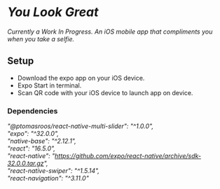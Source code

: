# *You Look Great*

*Currently a Work In Progress.  An iOS mobile app that compliments you when you take a selfie.* 

## Setup 

- Download the expo app on your iOS device.  
- Expo Start in terminal. 
- Scan QR code with your iOS device to launch app on device.  

### Dependencies

*"@ptomasroos/react-native-multi-slider": "^1.0.0",*  
*"expo": "^32.0.0",*  
*"native-base": "^2.12.1",*  
*"react": "16.5.0",*  
*"react-native": "https://github.com/expo/react-native/archive/sdk-32.0.0.tar.gz",*  
*"react-native-swiper": "^1.5.14",*  
*"react-navigation": "^3.11.0"*  


